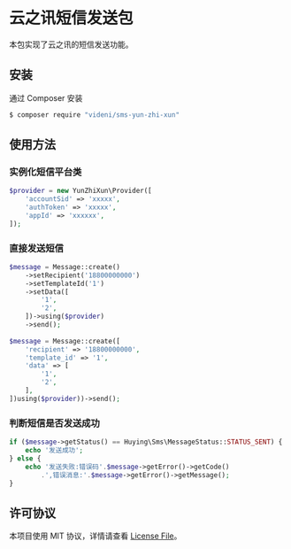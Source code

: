 # 云之讯短信发送包

本包实现了云之讯的短信发送功能。

## 安装

通过 Composer 安装

``` bash
$ composer require "videni/sms-yun-zhi-xun"
```

## 使用方法

### 实例化短信平台类

```php
$provider = new YunZhiXun\Provider([
    'accountSid' => 'xxxxx',
    'authToken' => 'xxxxx',
    'appId' => 'xxxxxx',
]);
```

### 直接发送短信

```php
$message = Message::create()
    ->setRecipient('18800000000')
    ->setTemplateId('1')
    ->setData([
        '1',
        '2',
    ])->using($provider)
    ->send();
    
$message = Message::create([
    'recipient' => '18800000000',
    'template_id' => '1',
    'data' => [
        '1',
        '2',
    ],
])using($provider))->send();
```

### 判断短信是否发送成功

```php
if ($message->getStatus() == Huying\Sms\MessageStatus::STATUS_SENT) {
    echo '发送成功';
} else {
    echo '发送失败:错误码'.$message->getError()->getCode()
        .',错误消息:'.$message->getError()->getMessage();
}
```


## 许可协议

本项目使用 MIT 协议，详情请查看 [License File](LICENSE.md)。


